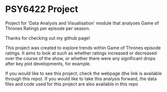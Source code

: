 # PSY6422 Project
Project for 'Data Analysis and Visualisation' module that analyses Game of Thrones Ratings per episode per season.

Thanks for checking out my github page! 

This project was created to explore trends within Game of Thrones episode ratings. It aims to look at such as whether ratings increased or decreased over the course of the show, or whether there were any significant drops after key plot developments, for example.

If you would like to see this project, check the webpage (the link is available through this repo).
If you would like to take this analysis forward, the data files and code used for this project are also available in this repo

